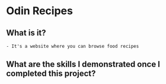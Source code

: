 # Odin Recipes

## What is it?
    - It's a website where you can browse food recipes
## What are the skills I demonstrated once I completed this project?

